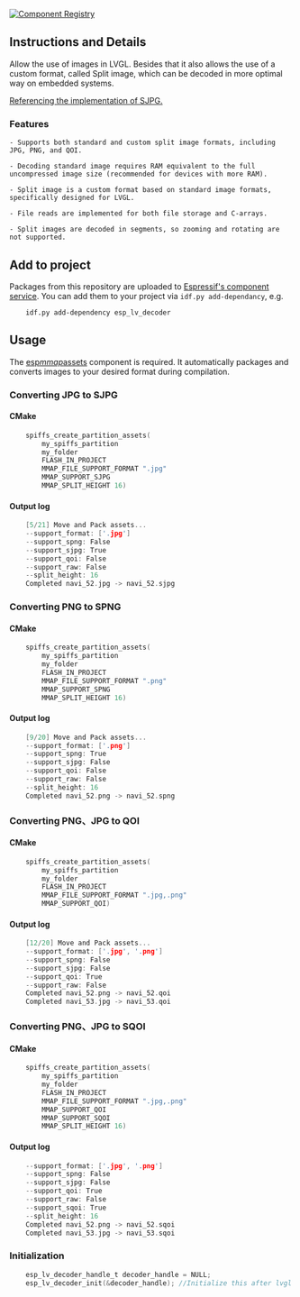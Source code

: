 [![Component Registry](https://components.espressif.com/components/espressif/esp*lv*decoder/badge.svg)](https://components.espressif.com/components/espressif/esp*lv*decoder)

## Instructions and Details

Allow the use of images in LVGL. Besides that it also allows the use of a custom format, called Split image, which can be decoded in more optimal way on embedded systems.

[Referencing the implementation of SJPG.](https://docs.lvgl.io/8.4/libs/sjpg.html#overview)

### Features
    - Supports both standard and custom split image formats, including JPG, PNG, and QOI.

    - Decoding standard image requires RAM equivalent to the full uncompressed image size (recommended for devices with more RAM).

    - Split image is a custom format based on standard image formats, specifically designed for LVGL.

    - File reads are implemented for both file storage and C-arrays.

    - Split images are decoded in segments, so zooming and rotating are not supported.


## Add to project

Packages from this repository are uploaded to [Espressif's component service](https://components.espressif.com/).
You can add them to your project via `idf.py add-dependancy`, e.g.
```
    idf.py add-dependency esp_lv_decoder
```

## Usage
The [esp*mmap*assets](https://components.espressif.com/components/espressif/esp*mmap*assets) component is required. It automatically packages and converts images to your desired format during compilation.

### Converting JPG to SJPG
#### CMake
```c
    spiffs_create_partition_assets(
        my_spiffs_partition
        my_folder
        FLASH_IN_PROJECT
        MMAP_FILE_SUPPORT_FORMAT ".jpg"
        MMAP_SUPPORT_SJPG
        MMAP_SPLIT_HEIGHT 16)
```
#### Output log
```c
    [5/21] Move and Pack assets...
    --support_format: ['.jpg']
    --support_spng: False
    --support_sjpg: True
    --support_qoi: False
    --support_raw: False
    --split_height: 16
    Completed navi_52.jpg -> navi_52.sjpg
```

### Converting PNG to SPNG
#### CMake
```c
    spiffs_create_partition_assets(
        my_spiffs_partition
        my_folder
        FLASH_IN_PROJECT
        MMAP_FILE_SUPPORT_FORMAT ".png"
        MMAP_SUPPORT_SPNG
        MMAP_SPLIT_HEIGHT 16)
```
#### Output log
```c
    [9/20] Move and Pack assets...
    --support_format: ['.png']
    --support_spng: True
    --support_sjpg: False
    --support_qoi: False
    --support_raw: False
    --split_height: 16
    Completed navi_52.png -> navi_52.spng
```

### Converting PNG、JPG to QOI
#### CMake
```c
    spiffs_create_partition_assets(
        my_spiffs_partition
        my_folder
        FLASH_IN_PROJECT
        MMAP_FILE_SUPPORT_FORMAT ".jpg,.png"
        MMAP_SUPPORT_QOI)
```
#### Output log
```c
    [12/20] Move and Pack assets...
    --support_format: ['.jpg', '.png']
    --support_spng: False
    --support_sjpg: False
    --support_qoi: True
    --support_raw: False
    Completed navi_52.png -> navi_52.qoi
    Completed navi_53.jpg -> navi_53.qoi
```

### Converting PNG、JPG to SQOI
#### CMake
```c
    spiffs_create_partition_assets(
        my_spiffs_partition
        my_folder
        FLASH_IN_PROJECT
        MMAP_FILE_SUPPORT_FORMAT ".jpg,.png"
        MMAP_SUPPORT_QOI
        MMAP_SUPPORT_SQOI
        MMAP_SPLIT_HEIGHT 16)
```
#### Output log
```c
    --support_format: ['.jpg', '.png']
    --support_spng: False
    --support_sjpg: False
    --support_qoi: True
    --support_raw: False
    --support_sqoi: True
    --split_height: 16
    Completed navi_52.png -> navi_52.sqoi
    Completed navi_53.jpg -> navi_53.sqoi
```

### Initialization
```c
    esp_lv_decoder_handle_t decoder_handle = NULL;
    esp_lv_decoder_init(&decoder_handle); //Initialize this after lvgl starts
```
